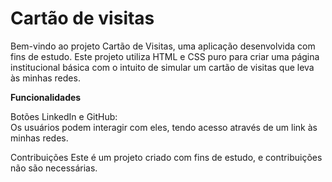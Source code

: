 <h1>Cartão de visitas</h1>
<p>Bem-vindo ao projeto Cartão de Visitas, uma aplicação desenvolvida com fins de estudo. Este projeto utiliza HTML e CSS puro para criar uma página institucional básica com o intuito de simular um cartão de visitas que leva às minhas redes.</p> 


<b>Funcionalidades</b> 

<p>
Botões LinkedIn e GitHub: <br>
Os usuários podem interagir com eles, tendo acesso através de um link às minhas redes.
</p>

Contribuições
Este é um projeto criado com fins de estudo, e contribuições não são necessárias.
